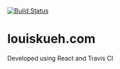 [![Build Status](https://travis-ci.com/jovanhan2/jovanhan2.github.io.svg?branch=react)](https://travis-ci.com/jovanhan2/jovanhan2.github.io)


# louiskueh.com

Developed using React and Travis CI